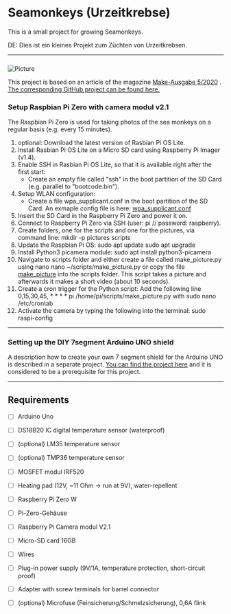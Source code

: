 # Seamonkeys (Urzeitkrebse)
 
This is a small project for growing Seamonkeys.

DE: Dies ist ein kleines Projekt zum Züchten von Urzeitkrebsen.

*** 

### 

![Picture](https://github.com/MarcDeepThought/Seamonkeys/fotos/Seamonkeys.jpg)

This project is based on an article of the magazine [Make-Ausgabe 5/2020](https://www.heise.de/select/make/2020/5/seite-78) . 
[The corresponding GitHub project can be found here.](https://github.com/MakeMagazinDE/Urzeitkrebse)


### Setup Raspbian Pi Zero with camera modul v2.1
The Raspbian Pi Zero is used for taking photos of the sea monkeys on a regular basis (e.g. every 15 minutes).
1. optional: Download the latest version of Rasbian Pi OS Lite.
2. Install Rasbian Pi OS Lite on a Micro SD card using Raspberry Pi Imager (v1.4).
3. Enable SSH in Rasbian Pi OS Lite, so that it is available right after the first start:
	- Create an empty file called "ssh" in the boot partition of the SD Card (e.g. parallel to "bootcode.bin").
4. Setup WLAN configuration:
	- Create a file wpa_supplicant.conf in the boot partition of the SD Card. An exmaple config file is here: [wpa_supplicant.conf](https://github.com/MarcDeepThought/Seamonkeys/raspberry_pi_scripts/wpa_supplicant.conf) 
5. Insert the SD Card in the Raspberry Pi Zero and power it on.
6. Connect to Raspberry Pi Zero via SSH (user: pi // password: raspberry).
7. Create folders, one for the scripts and one for the pictures, via command line:
	mkdir -p pictures scripts
8. Update the Raspbian Pi OS:
	sudo apt update
	sudo apt upgrade
9. Install Python3 picamera module:
	sudo apt install python3-picamera
10. Navigate to scripts folder and either create a file called make_picture.py using nano
		nano ~/scripts/make_picture.py
	or copy the file [make_picture](https://github.com/MarcDeepThought/Seamonkeys/raspberry_pi_scripts/make_picture) into the scripts folder.
	This script takes a picture and afterwards it makes a short video (about 10 seconds).	
11. Create a cron trigger for the Python script: Add the following line
		0,15,30,45, * * * * pi /home/pi/scripts/make_picture.py
	with
		sudo nano /etc/crontab	
12. Activate the camera by typing the following into the terminal:
	sudo raspi-config
	
***

### Setting up the DIY 7segment Arduino UNO shield

A description how to create your own 7 segment shield for the Arduino UNO is described in a separate project.
[You can find the project here](https://github.com/MarcDeepThought/DIY_7segment_Arduino_UNO_shield) and it is considered to be a prerequisite for this project.

***

## Requirements

- [ ] Arduino Uno
- [ ] DS18B20 IC digital temperature sensor (waterproof)
- [ ] (optional) LM35 temperature sensor
- [ ] (optional) TMP36 temperature sensor
- [ ] MOSFET modul IRF520
- [ ] Heating pad (12V, ~11 Ohm -> run at 9V), water-repellent
- [ ] Raspberry Pi Zero W
- [ ] Pi-Zero-Gehäuse
- [ ] Raspberry Pi Camera modul V2.1
- [ ] Micro-SD card 16GB
- [ ] Wires
- [ ] Plug-in power supply (9V/1A, temperature protection, short-circuit proof)
- [ ] Adapter with screw terminals for barrel connector
- [ ] (optional) Microfuse (Feinsicherung/Schmelzsicherung), 0,6A flink

